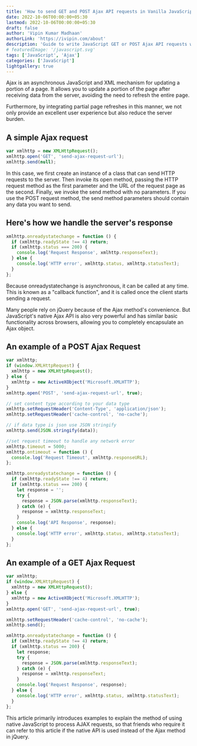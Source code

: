 ```yaml
---
title: 'How to send GET and POST Ajax API requests in Vanilla JavaScript'
date: 2022-10-06T00:00:00+05:30
lastmod: 2022-10-06T00:00:00+05:30
draft: false
author: 'Vipin Kumar Madhaan'
authorLink: 'https://ivipin.com/about'
description: 'Guide to write JavaScript GET or POST Ajax API requests without jQuery.'
# featuredImage: '/javascript.svg'
tags: ['JavaScript', 'Ajax']
categories: ['JavaScript']
lightgallery: true
---
```


Ajax is an asynchronous JavaScript and XML mechanism for updating a portion of a page.
It allows you to update a portion of the page after receiving data from the server, avoiding the need to refresh the entire page.

Furthermore, by integrating partial page refreshes in this manner, we not only provide an excellent user experience but also reduce the server burden.

## A simple Ajax request

```js
var xmlhttp = new XMLHttpRequest();
xmlhttp.open('GET', 'send-ajax-request-url');
xmlhttp.send(null);
```

In this case, we first create an instance of a class that can send HTTP requests to the server. Then invoke its open method, passing the HTTP request method as the first parameter and the URL of the request page as the second. Finally, we invoke the send method with no parameters.
If you use the POST request method, the send method parameters should contain any data you want to send.

## Here's how we handle the server's response

```js
xmlhttp.onreadystatechange = function () {
  if (xmlhttp.readyState !== 4) return;
  if (xmlhttp.status === 200) {
    console.log('Request Response', xmlhttp.responseText);
  } else {
    console.log('HTTP error', xmlhttp.status, xmlhttp.statusText);
  }
};
```

Because onreadystatechange is asynchronous, it can be called at any time. This is known as a "callback function", and it is called once the client starts sending a request.

Many people rely on jQuery because of the Ajax method's convenience. But JavaScript's native Ajax API is also very powerful and has similar basic functionality across browsers, allowing you to completely encapsulate an Ajax object.

## An example of a POST Ajax Request

```js
var xmlhttp;
if (window.XMLHttpRequest) {
  xmlhttp = new XMLHttpRequest();
} else {
  xmlhttp = new ActiveXObject('Microsoft.XMLHTTP');
}
xmlhttp.open('POST', 'send-ajax-request-url', true);

// set content type according to your data type
xmlhttp.setRequestHeader('Content-Type', 'application/json');
xmlhttp.setRequestHeader('cache-control', 'no-cache');

// if data type is json use JSON stringify
xmlhttp.send(JSON.stringify(data));

//set request timeout to handle any network error
xmlhttp.timeout = 5000;
xmlhttp.ontimeout = function () {
  console.log('Request Timeout', xmlhttp.responseURL);
};

xmlhttp.onreadystatechange = function () {
  if (xmlhttp.readyState !== 4) return;
  if (xmlhttp.status === 200) {
    let response = '';
    try {
      response = JSON.parse(xmlhttp.responseText);
    } catch (e) {
      response = xmlhttp.responseText;
    }
    console.log('API Response', response);
  } else {
    console.log('HTTP error', xmlhttp.status, xmlhttp.statusText);
  }
};
```

## An example of a GET Ajax Request

```js
var xmlhttp;
if (window.XMLHttpRequest) {
  xmlhttp = new XMLHttpRequest();
} else {
  xmlhttp = new ActiveXObject('Microsoft.XMLHTTP');
}
xmlhttp.open('GET', 'send-ajax-request-url', true);

xmlhttp.setRequestHeader('cache-control', 'no-cache');
xmlhttp.send();

xmlhttp.onreadystatechange = function () {
  if (xmlhttp.readyState !== 4) return;
  if (xmlhttp.status == 200) {
    let response;
    try {
      response = JSON.parse(xmlhttp.responseText);
    } catch (e) {
      response = xmlhttp.responseText;
    }
    console.log('Request Response', response);
  } else {
    console.log('HTTP error', xmlhttp.status, xmlhttp.statusText);
  }
};
```

This article primarily introduces examples to explain the method of using native JavaScript to process AJAX requests, so that friends who require it can refer to this article if the native API is used instead of the Ajax method in jQuery.
